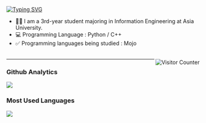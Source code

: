 <a href="https://git.io/typing-svg"><img src="https://readme-typing-svg.herokuapp.com?font=Fira+Code&pause=1000&width=435&lines=HELLO+!+I'M+EVAN" alt="Typing SVG" /></a>

- 👨‍🎓 I am a 3rd-year student majoring in Information Engineering at Asia University.
- 💻 Programming Language : Python / C++
- ✅ Programming languages being studied : Mojo

<table>
  <tbody>
    
  </tbody>
</table>
<img align="right" alt="Visitor Counter" src="https://komarev.com/ghpvc/?username=evan0725&style=flat-square&&label=Profile+Views&color=50A1FF">

---



### Github Analytics
<a href="https://github.com/evan0725">
  <img src="https://github-readme-stats.vercel.app/api?username=evan0725&count_private=true&show_icons=true&include_all_commits=true" />
</a>

### Most Used Languages
<a href="https://github.com/evan0725">
  <img src="https://github-readme-stats.vercel.app/api/top-langs/?username=evan0725&layout=compact&hide=HTML,CSS,Stylus,CoffeeScript,EJS&langs_count=10" />
</a>
